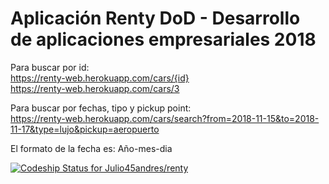 # Aplicación Renty DoD - Desarrollo de aplicaciones empresariales 2018

Para buscar por id: \
https://renty-web.herokuapp.com/cars/{id} \
https://renty-web.herokuapp.com/cars/3 

Para buscar por fechas, tipo y pickup point: \
https://renty-web.herokuapp.com/cars/search?from=2018-11-15&to=2018-11-17&type=lujo&pickup=aeropuerto

El formato de la fecha es: Año-mes-dia

[ ![Codeship Status for Julio45andres/renty](https://app.codeship.com/projects/3d705970-d665-0136-1655-5a1a4afb2c37/status?branch=tests)](https://app.codeship.com/projects/316959)
